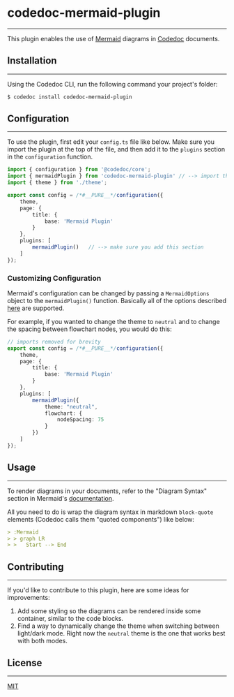# codedoc-mermaid-plugin
***
This plugin enables the use of [Mermaid](https://mermaid-js.github.io) diagrams in [Codedoc](https://codedoc.cc) documents.

## Installation
***
Using the Codedoc CLI, run the following command your project's folder:
```bash
$ codedoc install codedoc-mermaid-plugin
```

## Configuration
***
To use the plugin, first edit your `config.ts` file like below.
Make sure you import the plugin at the top of the file, and then add it to the `plugins` section in the `configuration` function.

```ts
import { configuration } from '@codedoc/core';
import { mermaidPlugin } from 'codedoc-mermaid-plugin' // --> import the plugin
import { theme } from './theme';

export const config = /*#__PURE__*/configuration({
    theme,
    page: {
        title: {
            base: 'Mermaid Plugin'
        }
    },
    plugins: [
        mermaidPlugin()   // --> make sure you add this section
    ]
});
```

### Customizing Configuration
Mermaid's configuration can be changed by passing a `MermaidOptions` object to the `mermaidPlugin()` function.
Basically all of the options described [here](https://mermaid-js.github.io/mermaid/#/Setup) are supported.

For example, if you wanted to change the theme to `neutral` and to change the spacing between flowchart nodes, you would do this:
```ts
// imports removed for brevity
export const config = /*#__PURE__*/configuration({
    theme,
    page: {
        title: {
            base: 'Mermaid Plugin'
        }
    },
    plugins: [
        mermaidPlugin({
            theme: "neutral",
            flowchart: {
                nodeSpacing: 75
            }
        })
    ]
});
```

## Usage
***
To render diagrams in your documents, refer to the "Diagram Syntax" section in Mermaid's [documentation](https://mermaid-js.github.io).

All you need to do is wrap the diagram syntax in markdown `block-quote` elements (Codedoc calls them "quoted components") like below:
```md
> :Mermaid
> > graph LR
> >   Start --> End
```

## Contributing
***
If you'd like to contribute to this plugin, here are some ideas for improvements:
1. Add some styling so the diagrams can be rendered inside some container, similar to the code blocks. 
2. Find a way to dynamically change the theme when switching between light/dark mode. Right now the `neutral` theme is the one that works best with both modes.

## License
***
[MIT](https://choosealicense.com/licenses/mit/)
